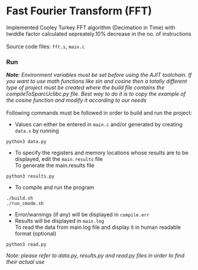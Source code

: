 # Fast Fourier Transform (FFT)
Implemented Cooley Turkey FFT algorithm (Decimation in Time) with twiddle factor calculated sepreately.10% decrease in the no. of instructions <br><br>
Source code files: ```fft.s```, ```main.c```

### Run
***Note**: Environment variables must be set before using the AJIT toolchain. If you want to use math functions like sin and cosine then a totally different type of project must be created where the build file contains the compileToSparcUclibc.py file. Best way to do it is to copy the example of the cosine function and modify it according to our needs*<br><br>
Following commands must be followed in order to build and run the project:
+ Values can either be entered in ```main.c``` and/or generated by creating ```data.s``` by running
```
python3 data.py
```
+ To specify the registers and memory locations whose results are to be displayed, edit the ```main.results``` file\
To generate the main.results file
```
python3 results.py
```
+ To compile and run the program
```
./build.sh 
./run_cmode.sh 
```
+ Error/warnings (if any) will be displayed in ```compile.err```
+ Results will be displayed in ```main.log```\
To read the data from main.log file and display it in human readable format (optional) 
```
python3 read.py
```
*Note: please refer to data.py, results.py and read.py files in order to find their actual use*
